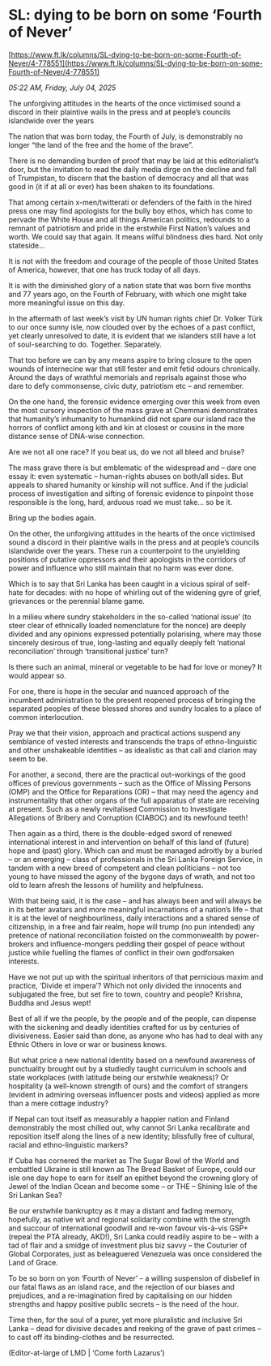 # SL: dying to be born on  some ‘Fourth of Never’

[https://www.ft.lk/columns/SL-dying-to-be-born-on-some-Fourth-of-Never/4-778551](https://www.ft.lk/columns/SL-dying-to-be-born-on-some-Fourth-of-Never/4-778551)

*05:22 AM, Friday, July 04, 2025*

The unforgiving attitudes in the hearts of the once victimised sound a discord in their plaintive wails in the press and at people’s councils islandwide over the years

The nation that was born today, the Fourth of July, is demonstrably no longer “the land of the free and the home of the brave”.

There is no demanding burden of proof that may be laid at this editorialist’s door, but the invitation to read the daily media dirge on the decline and fall of Trumpistan, to discern that the bastion of democracy and all that was good in (it if at all or ever) has been shaken to its foundations.

That among certain x-men/twitterati or defenders of the faith in the hired press one may find apologists for the bully boy ethos, which has come to pervade the White House and all things American politics, redounds to a remnant of patriotism and pride in the erstwhile First Nation’s values and worth. We could say that again. It means wilful blindness dies hard. Not only stateside...

It is not with the freedom and courage of the people of those United States of America, however, that one has truck today of all days.

It is with the diminished glory of a nation state that was born five months and 77 years ago, on the Fourth of February, with which one might take more meaningful issue on this day.

In the aftermath of last week’s visit by UN human rights chief Dr. Volker Türk to our once sunny isle, now clouded over by the echoes of a past conflict, yet clearly unresolved to date, it is evident that we islanders still have a lot of soul-searching to do. Together. Separately.

That too before we can by any means aspire to bring closure to the open wounds of internecine war that still fester and emit fetid odours chronically. Around the days of wrathful memorials and reprisals against those who dare to defy commonsense, civic duty, patriotism etc – and remember.

On the one hand, the forensic evidence emerging over this week from even the most cursory inspection of the mass grave at Chemmani demonstrates that humanity’s inhumanity to humankind did not spare our island race the horrors of conflict among kith and kin at closest or cousins in the more distance sense of DNA-wise connection.

Are we not all one race? If you beat us, do we not all bleed and bruise?

The mass grave there is but emblematic of the widespread and – dare one essay it: even systematic – human-rights abuses on both/all sides. But appeals to shared humanity or kinship will not suffice. And if the judicial process of investigation and sifting of forensic evidence to pinpoint those responsible is the long, hard, arduous road we must take... so be it.

Bring up the bodies again.

On the other, the unforgiving attitudes in the hearts of the once victimised sound a discord in their plaintive wails in the press and at people’s councils islandwide over the years. These run a counterpoint to the unyielding positions of putative oppressors and their apologists in the corridors of power and influence who still maintain that no harm was ever done.

Which is to say that Sri Lanka has been caught in a vicious spiral of self-hate for decades: with no hope of whirling out of the widening gyre of grief, grievances or the perennial blame game.

In a milieu where sundry stakeholders in the so-called ‘national issue’ (to steer clear of ethnically loaded nomenclature for the nonce) are deeply divided and any opinions expressed potentially polarising, where may those sincerely desirous of true, long-lasting and equally deeply felt ‘national reconciliation’ through ‘transitional justice’ turn?

Is there such an animal, mineral or vegetable to be had for love or money? It would appear so.

For one, there is hope in the secular and nuanced approach of the incumbent administration to the present reopened process of bringing the separated peoples of these blessed shores and sundry locales to a place of common interlocution.

Pray we that their vision, approach and practical actions suspend any semblance of vested interests and transcends the traps of ethno-linguistic and other unshakeable identities – as idealistic as that call and clarion may seem to be.

For another, a second, there are the practical out-workings of the good offices of previous governments – such as the Office of Missing Persons (OMP) and the Office for Reparations (OR) – that may need the agency and instrumentality that other organs of the full apparatus of state are receiving at present. Such as a newly revitalised Commission to Investigate Allegations of Bribery and Corruption (CIABOC) and its newfound teeth!

Then again as a third, there is the double-edged sword of renewed international interest in and intervention on behalf of this land of (future) hope and (past) glory. Which can and must be managed adroitly by a buried – or an emerging – class of professionals in the Sri Lanka Foreign Service, in tandem with a new breed of competent and clean politicians – not too young to have missed the agony of the bygone days of wrath, and not too old to learn afresh the lessons of humility and helpfulness.

With that being said, it is the case – and has always been and will always be in its better avatars and more meaningful incarnations of a nation’s life – that it is at the level of neighbourliness, daily interactions and a shared sense of citizenship, in a free and fair realm, hope will trump (no pun intended) any pretence of national reconciliation foisted on the commonwealth by power-brokers and influence-mongers peddling their gospel of peace without justice while fuelling the flames of conflict in their own godforsaken interests.

Have we not put up with the spiritual inheritors of that pernicious maxim and practice, ‘Divide et impera’? Which not only divided the innocents and subjugated the free, but set fire to town, country and people? Krishna, Buddha and Jesus wept!

Best of all if we the people, by the people and of the people, can dispense with the sickening and deadly identities crafted for us by centuries of divisiveness. Easier said than done, as anyone who has had to deal with any Ethnic Others in love or war or business knows.

But what price a new national identity based on a newfound awareness of punctuality brought out by a studiedly taught curriculum in schools and state workplaces (with latitude being our erstwhile weakness)? Or hospitality (a well-known strength of ours) and the comfort of strangers (evident in admiring overseas influencer posts and videos) applied as more than a mere cottage industry?

If Nepal can tout itself as measurably a happier nation and Finland demonstrably the most chilled out, why cannot Sri Lanka recalibrate and reposition itself along the lines of a new identity; blissfully free of cultural, racial and ethno-linguistic markers?

If Cuba has cornered the market as The Sugar Bowl of the World and embattled Ukraine is still known as The Bread Basket of Europe, could our isle one day hope to earn for itself an epithet beyond the crowning glory of Jewel of the Indian Ocean and become some – or THE – Shining Isle of the Sri Lankan Sea?

Be our erstwhile bankruptcy as it may a distant and fading memory, hopefully, as native wit and regional solidarity combine with the strength and succour of international goodwill and re-won favour vis-à-vis GSP+ (repeal the PTA already, AKD!), Sri Lanka could readily aspire to be – with a tad of flair and a smidge of investment plus biz savvy – the Couturier of Global Corporates, just as beleaguered Venezuela was once considered the Land of Grace.

To be so born on yon ‘Fourth of Never’ – a willing suspension of disbelief in our fatal flaws as an island race, and the rejection of our biases and prejudices, and a re-imagination fired by capitalising on our hidden strengths and happy positive public secrets – is the need of the hour.

Time then, for the soul of a purer, yet more pluralistic and inclusive Sri Lanka – dead for divisive decades and reeking of the grave of past crimes – to cast off its binding-clothes and be resurrected.

(Editor-at-large of LMD | ‘Come forth Lazarus’)

